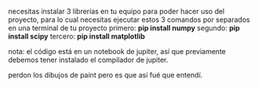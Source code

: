 necesitas instalar 3 librerías en tu equipo para poder hacer uso del proyecto, para lo cual necesitas ejecutar estos 3 comandos por separados en una terminal de tu proyecto
primero:
**pip install numpy**
segundo:
**pip install scipy**
tercero:
**pip install matplotlib**

nota: el código está en un notebook de jupiter, así que previamente debemos tener instalado el compilador de jupiter.

perdon los dibujos de paint pero es que así fué que entendí.
